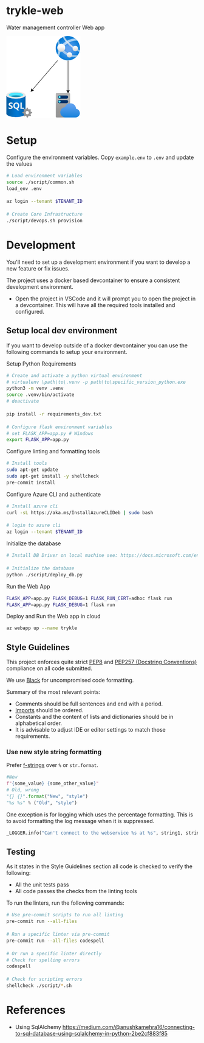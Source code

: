 # trykle-web
Water management controller Web app

![Architecture Overview](docs/architecture_overview.png "Architecture Overview")

# Setup

Configure the environment variables. Copy `example.env` to `.env` and update the values

```bash
# Load environment variables
source ./script/common.sh
load_env .env

az login --tenant $TENANT_ID

# Create Core Infrastructure
./script/devops.sh provision
```

# Development

You'll need to set up a development environment if you want to develop a new feature or fix issues.

The project uses a docker based devcontainer to ensure a consistent development environment.
- Open the project in VSCode and it will prompt you to open the project in a devcontainer. This will have all the required tools installed and configured.


## Setup local dev environment

If you want to develop outside of a docker devcontainer you can use the following commands to setup your environment.


Setup Python Requirements

```bash
# Create and activate a python virtual environment
# virtualenv \path\to\.venv -p path\to\specific_version_python.exe
python3 -m venv .venv
source .venv/bin/activate
# deactivate

pip install -r requirements_dev.txt

# Configure flask environment variables
# set FLASK_APP=app.py # Windows
export FLASK_APP=app.py
```

Configure linting and formatting tools

```bash
# Install tools
sudo apt-get update
sudo apt-get install -y shellcheck
pre-commit install
```

Configure Azure CLI and authenticate

```bash
# Install azure cli
curl -sL https://aka.ms/InstallAzureCLIDeb | sudo bash

# login to azure cli
az login --tenant $TENANT_ID
```

Initialize the database

```bash
# Install DB Driver on local machine see: https://docs.microsoft.com/en-us/sql/connect/odbc/download-odbc-driver-for-sql-server?redirectedfrom=MSDN&view=sql-server-ver15

# Initialize the database
python ./script/deploy_db.py
```

Run the Web App

```bash
FLASK_APP=app.py FLASK_DEBUG=1 FLASK_RUN_CERT=adhoc flask run
FLASK_APP=app.py FLASK_DEBUG=1 flask run
```

Deploy and Run the Web app in cloud

```bash
az webapp up --name trykle
```

## Style Guidelines
This project enforces quite strict [PEP8](https://www.python.org/dev/peps/pep-0008/) and [PEP257 (Docstring Conventions)](https://www.python.org/dev/peps/pep-0257/) compliance on all code submitted.

We use [Black](https://github.com/psf/black) for uncompromised code formatting.

Summary of the most relevant points:

- Comments should be full sentences and end with a period.
- [Imports](https://www.python.org/dev/peps/pep-0008/#imports) should be ordered.
- Constants and the content of lists and dictionaries should be in alphabetical order.
- It is advisable to adjust IDE or editor settings to match those requirements.

### Use new style string formatting

Prefer [f-strings](https://docs.python.org/3/reference/lexical_analysis.html#f-strings) over `%` or `str.format`.

```python
#New
f"{some_value} {some_other_value}"
# Old, wrong
"{} {}".format("New", "style")
"%s %s" % ("Old", "style")
```

One exception is for logging which uses the percentage formatting. This is to avoid formatting the log message when it is suppressed.

```python
_LOGGER.info("Can't connect to the webservice %s at %s", string1, string2)
```

## Testing
As it states in the Style Guidelines section all code is checked to verify the following:

- All the unit tests pass
- All code passes the checks from the linting tools

To run the linters, run the following commands:

```bash
# Use pre-commit scripts to run all linting
pre-commit run --all-files

# Run a specific linter via pre-commit
pre-commit run --all-files codespell

# Or run a specific linter directly
# Check for spelling errors
codespell

# Check for scripting errors
shellcheck ./script/*.sh
```

# References
- Using SqlAlchemy https://medium.com/@anushkamehra16/connecting-to-sql-database-using-sqlalchemy-in-python-2be2cf883f85
